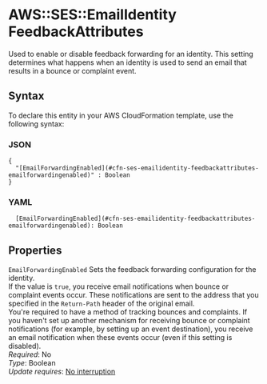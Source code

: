 # AWS::SES::EmailIdentity FeedbackAttributes<a name="aws-properties-ses-emailidentity-feedbackattributes"></a>

Used to enable or disable feedback forwarding for an identity\. This setting determines what happens when an identity is used to send an email that results in a bounce or complaint event\.

## Syntax<a name="aws-properties-ses-emailidentity-feedbackattributes-syntax"></a>

To declare this entity in your AWS CloudFormation template, use the following syntax:

### JSON<a name="aws-properties-ses-emailidentity-feedbackattributes-syntax.json"></a>

```
{
  "[EmailForwardingEnabled](#cfn-ses-emailidentity-feedbackattributes-emailforwardingenabled)" : Boolean
}
```

### YAML<a name="aws-properties-ses-emailidentity-feedbackattributes-syntax.yaml"></a>

```
  [EmailForwardingEnabled](#cfn-ses-emailidentity-feedbackattributes-emailforwardingenabled): Boolean
```

## Properties<a name="aws-properties-ses-emailidentity-feedbackattributes-properties"></a>

`EmailForwardingEnabled` <a name="cfn-ses-emailidentity-feedbackattributes-emailforwardingenabled"></a>
Sets the feedback forwarding configuration for the identity\.  
 If the value is `true`, you receive email notifications when bounce or complaint events occur\. These notifications are sent to the address that you specified in the `Return-Path` header of the original email\.  
 You're required to have a method of tracking bounces and complaints\. If you haven't set up another mechanism for receiving bounce or complaint notifications \(for example, by setting up an event destination\), you receive an email notification when these events occur \(even if this setting is disabled\)\.  
_Required_: No  
_Type_: Boolean  
_Update requires_: [No interruption](https://docs.aws.amazon.com/AWSCloudFormation/latest/UserGuide/using-cfn-updating-stacks-update-behaviors.html#update-no-interrupt)
